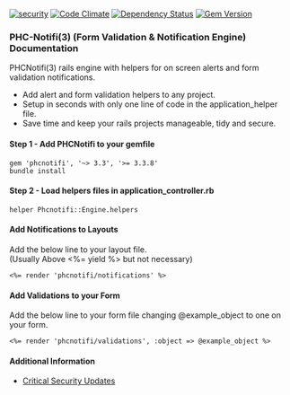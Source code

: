 [![security](https://hakiri.io/github/PHCNetworks/phc-notifi/master.svg)](https://hakiri.io/github/PHCNetworks/phc-notifi/master)
[![Code Climate](https://codeclimate.com/github/PHCNetworks/phc-notifi/badges/gpa.svg)](https://codeclimate.com/github/PHCNetworks/phc-notifi)
[![Dependency Status](https://gemnasium.com/badges/github.com/PHCNetworks/phc-notifi.svg)](https://gemnasium.com/github.com/PHCNetworks/phc-notifi)
[![Gem Version](https://badge.fury.io/rb/phcnotifi.svg)](https://badge.fury.io/rb/phcnotifi)  
    
### PHC-Notifi(3) (Form Validation & Notification Engine) Documentation
PHCNotifi(3) rails engine with helpers for on screen alerts and form validation notifications.  
  
- Add alert and form validation helpers to any project.
- Setup in seconds with only one line of code in the application_helper file.
- Save time and keep your rails projects manageable, tidy and secure.
  
#### Step 1 - Add PHCNotifi to your gemfile  
    
	gem 'phcnotifi', '~> 3.3', '>= 3.3.8'
	bundle install
  
#### Step 2 - Load helpers files in application_controller.rb   
  
	helper Phcnotifi::Engine.helpers
  
#### Add Notifications to Layouts
Add the below line to your layout file.  
(Usually Above <%= yield %> but not necessary)
  
	<%= render 'phcnotifi/notifications' %>
  
#### Add Validations to your Form
Add the below line to your form file changing @example_object to one on your form.  

	<%= render 'phcnotifi/validations', :object => @example_object %>
  
#### Additional Information

- [Critical Security Updates](https://github.com/PHCNetworks/phc-notifi/wiki/Critical-Security-Updates)
  